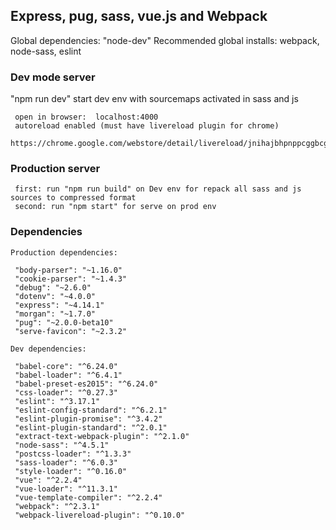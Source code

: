## Express, pug, sass, vue.js and Webpack
Global dependencies: "node-dev"
Recommended global installs: webpack, node-sass, eslint

### Dev mode server
 "npm run dev" start dev env with sourcemaps activated in sass and js
```
 open in browser:  localhost:4000
 autoreload enabled (must have livereload plugin for chrome)
 https://chrome.google.com/webstore/detail/livereload/jnihajbhpnppcggbcgedagnkighmdlei
```
### Production server
```
 first: run "npm run build" on Dev env for repack all sass and js sources to compressed format
 second: run "npm start" for serve on prod env
```

### Dependencies
```
Production dependencies:

 "body-parser": "~1.16.0"
 "cookie-parser": "~1.4.3"
 "debug": "~2.6.0"
 "dotenv": "~4.0.0"
 "express": "~4.14.1"
 "morgan": "~1.7.0"
 "pug": "~2.0.0-beta10"
 "serve-favicon": "~2.3.2"
```
```
Dev dependencies:

 "babel-core": "^6.24.0"
 "babel-loader": "^6.4.1"
 "babel-preset-es2015": "^6.24.0"
 "css-loader": "^0.27.3"
 "eslint": "^3.17.1"
 "eslint-config-standard": "^6.2.1"
 "eslint-plugin-promise": "^3.4.2"
 "eslint-plugin-standard": "^2.0.1"
 "extract-text-webpack-plugin": "^2.1.0"
 "node-sass": "^4.5.1"
 "postcss-loader": "^1.3.3"
 "sass-loader": "^6.0.3"
 "style-loader": "^0.16.0"
 "vue": "^2.2.4"
 "vue-loader": "^11.3.1"
 "vue-template-compiler": "^2.2.4"
 "webpack": "^2.3.1"
 "webpack-livereload-plugin": "^0.10.0"
```

